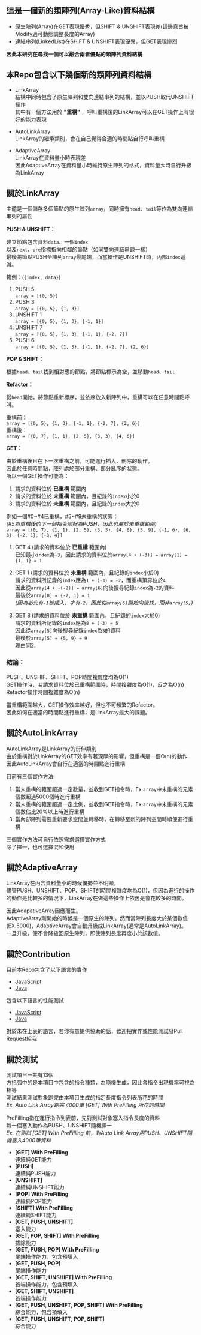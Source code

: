 這是一個新的類陣列(Array-Like)資料結構
---

- 原生陣列(Array)在GET表現優秀，但SHIFT & UNSHIFT表現差(這邊意旨被Modify過可動態調整長度的Array)
- 連結串列(LinkedList)在SHIFT & UNSHIFT表現優異，但GET表現慘烈

**因此本研究在尋找一個可以融合兩者優點的類陣列資料結構**

本Repo包含以下幾個新的類陣列資料結構
---
- LinkArray  
    結構中同時包含了原生陣列和雙向連結串列的結構，並以PUSH取代UNSHIFT操作  
    其中有一個方法用於 **"重構"** ，呼叫重構後的LinkArray可以在GET操作上有很好的能力表現  

- AutoLinkArray  
    LinkArray的繼承類別，會在自己覺得合適的時間點自行呼叫重構  

- AdaptiveArray  
    LinkArray在資料量小時表現差  
    因此AdaptiveArray在資料量小時維持原生陣列的格式，資料量大時自行升級為LinkArray  
    

關於LinkArray
---
主體是一個儲存多個節點的原生陣列`array`，同時擁有`head`、`tail`等作為雙向連結串列的屬性

**PUSH & UNSHIFT：**  

建立節點包含資料`data`、一個`index`  
以及`next`、`pre`指標指向相鄰的節點（如同雙向連結串鍊一樣）  
最後將節點PUSH至陣列`array`最尾端，而當操作是UNSHIFT時，內部`index`遞減。  

範例：(`{index, data}`)  
1. PUSH 5  
    `array = [{0, 5}]`
2. PUSH 3  
    `array = [{0, 5}, {1, 3}]`
3. UNSHIFT 1  
    `array = [{0, 5}, {1, 3}, {-1, 1}]`
4. UNSHIFT 7  
    `array = [{0, 5}, {1, 3}, {-1, 1}, {-2, 7}]`
5. PUSH 6  
    `array = [{0, 5}, {1, 3}, {-1, 1}, {-2, 7}, {2, 6}]`
    
**POP & SHIFT：**  

根據`head`、`tail`找到相對應的節點，將節點標示為空，並移動`head`、`tail`

**Refactor：**  

從`head`開始，將節點重新標序，並依序放入新陣列中，重構可以在任意時間點呼叫。  

重構前：  
`array = [{0, 5}, {1, 3}, {-1, 1}, {-2, 7}, {2, 6}]`  
重構後：  
`array = [{0, 7}, {1, 1}, {2, 5}, {3, 3}, {4, 6}]`  

**GET：**  

由於重構後且在下一次重構之前，可能進行插入、刪除的動作。  
因此於任意時間點，陣列處於部分重構、部分亂序的狀態。  
所以一個GET操作可能為：  
1. 請求的資料位於 **已重構** 範圍內
2. 請求的資料位於 **未重構** 範圍內，且紀錄的`index`小於0
3. 請求的資料位於 **未重構** 範圍內，且紀錄的`index`大於0

例如一個#0\~#4已重構，#5\~#9未重構的狀態：  
*(#5為重構後的下一個指令剛好為PUSH，因此仍屬於未重構範圍)*  
`array = [{0, 7}, {1, 1}, {2, 5}, {3, 3}, {4, 6}, {5, 9}, {-1, 6}, {6, 3}, {-2, 1}, {-3, 4}]`  

1. GET 4 (請求的資料位於 **已重構** 範圍內)  
    已知最小`index`為`-3`，因此請求的資料位於`array[4 + (-3)] = array[1] = {1, 1} = 1`
    
2. GET 1 (請求的資料位於 **未重構** 範圍內，且紀錄的`index`小於0)  
    請求的資料所記錄的`index`應為`1 + (-3) = -2`，而重構頂界位於`4`  
    因此從`array[4 + -(-2)] = array[6]`向後搜尋紀錄`index`為`-2`的資料  
    最後於`array[8] = {-2, 1} = 1`  
    *(因為必先有`-1`被插入，才有`-2`，因此從`array[6]`開始向後找，而非`array[5]`)*
    
3. GET 8 (請求的資料位於 **未重構** 範圍內，且紀錄的`index`大於0)  
    請求的資料所記錄的`index`應為`8 + (-3) = 5`  
    因此從`array[5]`向後搜尋紀錄`index`為`5`的資料  
    最後於`array[5] = {5, 9} = 9`  
    理由同2.  
    
### 結論：

PUSH、UNSHIF、SHIFT、POP時間複雜度均為O(1)  
GET操作時，若請求資料位於已重構範圍時，時間複雜度為O(1)，反之為O(n)  
Refactor操作時間複雜度為O(n)  

當重構範圍越大，GET操作效率越好，但也不可頻繁的Refactor。  
因此如何在適當的時間點進行重構，是LinkArray最大的課題。  

關於AutoLinkArray
---

AutoLinkArray是LinkArray的衍伸類別  
由於重構對於LinkArray的GET效率有著深厚的影響，但重構是一個O(n)的動作  
因此AutoLinkArray會自行在適當的時間點進行重構  

目前有三個實作方法  

1. 當未重構的範圍超過一定數量，並收到GET指令時，Ex.`array`中未重構的元素個數超過5000個時進行重構  
2. 當未重構的範圍超過一定比例，並收到GET指令時，Ex.`array`中未重構的元素個數佔比20%以上時進行重構  
3. 當內部陣列需要重新要求空間並轉移時，在轉移至新的陣列空間時順便進行重構  
  
三個實作方法可自行依照需求選擇實作方式  
除了擇一，也可選擇混和使用  

關於AdaptiveArray
---

LinkArray在內含資料量小的時候優勢並不明顯。  
儘管PUSH、UNSHIFT、POP、SHIFT的時間複雜度均為O(1)，但因為進行的操作的動作是比較多的情況下，LinkArray在做這些操作上依舊是會花較多的時間。  

因此AdapativeArray因應而生。  
AdaptiveArray剛開始的時候是一個原生的陣列，然而當陣列長度大於某個數值(EX.5000)，AdaptiveArray會自動升級成LinkArray(通常是AutoLinkArray)。  
一旦升級，便不會降級回原生陣列，即使陣列長度再度小於該數值。  

關於Contribution
---
目前本Repo包含了以下語言的實作
- [JavaScript](https://github.com/immortalmice/LinkArray/tree/master/Javascript)
- [Java](https://github.com/immortalmice/LinkArray/tree/master/Java)

包含以下語言的性能測試
- [JavaScript](https://github.com/immortalmice/LinkArray/blob/master/Javascript/README.md)
- [Java](https://github.com/immortalmice/LinkArray/blob/master/Java/README.md)

對於未在上表的語言，若你有意提供協助的話，歡迎把實作或性能測試發Pull Request給我

關於測試
---

測試項目一共有13個  
方括弧中的是本項目中包含的指令種類，為隨機生成，因此各指令出現機率可視為相等  
測試結果測試對象跑完由本項目生成的指定長度指令列表所花的時間  
*Ex. Auto Link Array跑完 4000筆 [GET] With PreFilling 所花的時間*  

PreFilling指在運行指令列表前，先對測試對象塞入指令長度的資料  
每一個塞入動作為PUSH、UNSHIFT隨機擇一  
*Ex. 在測試 [GET] With PreFilling 前，對Auto Link Array用PUSH、UNSHIFT隨機塞入4000筆資料*  

- **[GET] With PreFilling**  
    連續純GET能力
- **[PUSH]**  
    連續純PUSH能力
- **[UNSHIFT]**  
    連續純UNSHIFT能力
- **[POP] With PreFilling**  
    連續純POP能力
- **[SHIFT] With PreFilling**  
    連續純SHIFT能力
- **[GET, PUSH, UNSHIFT]**  
    塞入能力
- **[GET, POP, SHIFT] With PreFilling**  
    拔除能力
- **[GET, PUSH, POP] With PreFilling**  
    尾端操作能力，包含預填入
- **[GET, PUSH, POP]**  
    尾端操作能力
- **[GET, SHIFT, UNSHIFT] With PreFilling**  
    首端操作能力，包含預填入
- **[GET, SHIFT, UNSHIFT]**  
    首端操作能力
- **[GET, PUSH, UNSHIFT, POP, SHIFT] With PreFilling**  
    綜合能力，包含預填入
- **[GET, PUSH, UNSHIFT, POP, SHIFT]**  
    綜合能力